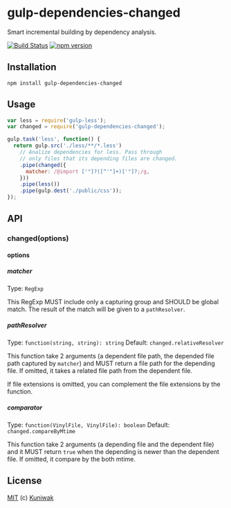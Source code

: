 gulp-dependencies-changed
=========================

Smart incremental building by dependency analysis.

[![Build Status](https://travis-ci.org/Kuniwak/gulp-dependencies-changed.svg?branch=master)](https://travis-ci.org/Kuniwak/gulp-dependencies-changed)
[![npm version](https://badge.fury.io/js/gulp-dependencies-changed.svg)](http://badge.fury.io/js/gulp-dependencies-changed)



Installation
------------

```shell
npm install gulp-dependencies-changed
```


Usage
-----

```javascript
var less = require('gulp-less');
var changed = require('gulp-dependencies-changed');

gulp.task('less', function() {
  return gulp.src('./less/**/*.less')
    // Analize dependencies for less. Pass through
    // only files that its depending files are changed.
    .pipe(changed({
      matcher: /@import ['"]?([^'"]+)['"]?;/g,
    }))
    .pipe(less())
    .pipe(gulp.dest('./public/css'));
});
```


API
---
### changed(options)
#### options
##### matcher

Type: `RegExp`

This RegExp MUST include only a capturing group and SHOULD be global match.
The result of the match will be given to a `pathResolver`.


##### pathResolver

Type: `function(string, string): string`
Default: `changed.relativeResolver`

This function take 2 arguments (a dependent file path, the depended file path captured by `matcher`) and MUST return a file path for the depending file.
If omitted, it takes a related file path from the dependent file.

If file extensions is omitted, you can complement the file extensions by the function.


##### comparator

Type: `function(VinylFile, VinylFile): boolean`
Default: `changed.compareByMtime`

This function take 2 arguments (a depending file and the dependent file) and it MUST return `true` when the depending is newer than the dependent file.
If omitted, it compare by the both mtime.


License
-------

[MIT](https://github.com/Kuniwak/gulp-dependencies-changed/blob/master/LICENSE) (c) [Kuniwak](https://github.com/Kuniwak)

